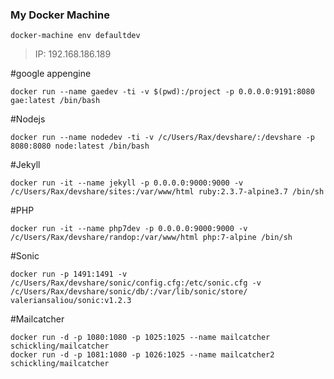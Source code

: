 ### My Docker Machine
```
docker-machine env defaultdev
```
> IP: 192.168.186.189

#google appengine
```
docker run --name gaedev -ti -v $(pwd):/project -p 0.0.0.0:9191:8080 gae:latest /bin/bash
```

#Nodejs
```
docker run --name nodedev -ti -v /c/Users/Rax/devshare/:/devshare -p 8080:8080 node:latest /bin/bash
```

#Jekyll
```
docker run -it --name jekyll -p 0.0.0.0:9000:9000 -v /c/Users/Rax/devshare/sites:/var/www/html ruby:2.3.7-alpine3.7 /bin/sh
```

#PHP
```
docker run -it --name php7dev -p 0.0.0.0:9000:9000 -v /c/Users/Rax/devshare/randop:/var/www/html php:7-alpine /bin/sh
````

#Sonic
```
docker run -p 1491:1491 -v /c/Users/Rax/devshare/sonic/config.cfg:/etc/sonic.cfg -v /c/Users/Rax/devshare/sonic/db/:/var/lib/sonic/store/ valeriansaliou/sonic:v1.2.3
```

#Mailcatcher
```
docker run -d -p 1080:1080 -p 1025:1025 --name mailcatcher schickling/mailcatcher
docker run -d -p 1081:1080 -p 1026:1025 --name mailcatcher2 schickling/mailcatcher
```